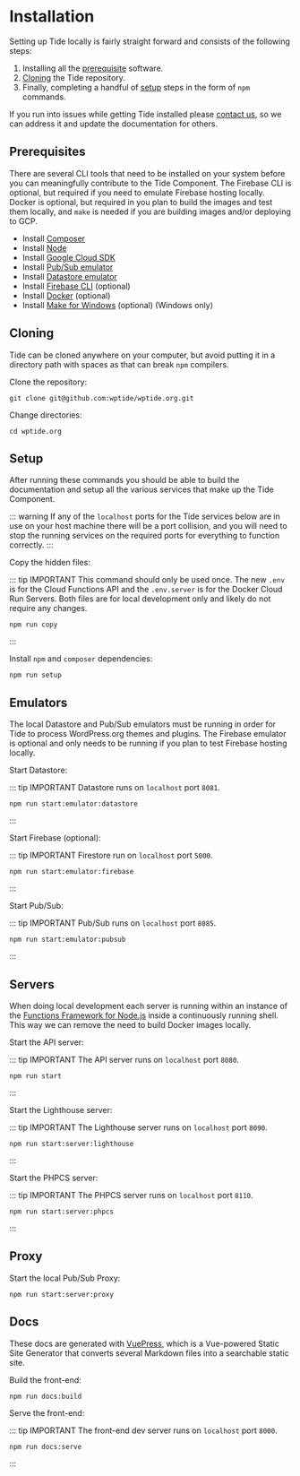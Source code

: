 # Installation

Setting up Tide locally is fairly straight forward and consists of the following steps:

1. Installing all the [prerequisite](#prerequisites) software.
2. [Cloning](#cloning) the Tide repository.
3. Finally, completing a handful of [setup](#setup) steps in the form of `npm` commands.

If you run into issues while getting Tide installed please [contact us](../README.md#contact-us), so we can address it and update the documentation for others.

## Prerequisites

There are several CLI tools that need to be installed on your system before you can meaningfully contribute to the Tide Component. The Firebase CLI is optional, but required if you need to emulate Firebase hosting locally. Docker is optional, but required in you plan to build the images and test them locally, and `make` is needed if you are building images and/or deploying to GCP.

* Install [Composer](https://getcomposer.org/)
* Install [Node](https://nodejs.org/en/download/)
* Install [Google Cloud SDK](https://cloud.google.com/sdk/docs/install)
* Install [Pub/Sub emulator](https://cloud.google.com/pubsub/docs/emulator)
* Install [Datastore emulator](https://cloud.google.com/datastore/docs/tools/datastore-emulator)
* Install [Firebase CLI](https://firebase.google.com/docs/cli) (optional)
* Install [Docker](https://docs.docker.com/get-docker/) (optional)
* Install [Make for Windows](http://gnuwin32.sourceforge.net/packages/make.htm) (optional) (Windows only)

## Cloning

Tide can be cloned anywhere on your computer, but avoid putting it in a directory path with spaces as that can break `npm` compilers.

Clone the repository:

    git clone git@github.com:wptide/wptide.org.git

Change directories:

    cd wptide.org

## Setup

After running these commands you should be able to build the documentation and setup all the various services that make up the Tide Component.

::: warning
If any of the `localhost` ports for the Tide services below are in use on your host machine there will be a port collision, and you will need to stop the running services on the required ports for everything to function correctly.
:::

Copy the hidden files:

::: tip IMPORTANT
This command should only be used once. The new `.env` is for the Cloud Functions API and the `.env.server` is for the Docker Cloud Run Servers. Both files are for local development only and likely do not require any changes.

    npm run copy

:::

Install `npm` and `composer` dependencies:

    npm run setup

## Emulators

The local Datastore and Pub/Sub emulators must be running in order for Tide to process WordPress.org themes and plugins. The Firebase emulator is optional and only needs to be running if you plan to test Firebase hosting locally.

Start Datastore:

::: tip IMPORTANT
Datastore runs on `localhost` port `8081`.

    npm run start:emulator:datastore

:::

Start Firebase (optional):

::: tip IMPORTANT
Firestore run on `localhost` port `5000`.

    npm run start:emulator:firebase

:::

Start Pub/Sub:

::: tip IMPORTANT
Pub/Sub runs on `localhost` port `8085`.

    npm run start:emulator:pubsub

:::

## Servers

When doing local development each server is running within an instance of the [Functions Framework for Node.js](https://github.com/GoogleCloudPlatform/functions-framework-nodejs) inside a continuously running shell. This way we can remove the need to build Docker images locally.

Start the API server:

::: tip IMPORTANT
The API server runs on `localhost` port `8080`.

    npm run start

:::

Start the Lighthouse server:

::: tip IMPORTANT
The Lighthouse server runs on `localhost` port `8090`.

    npm run start:server:lighthouse

:::

Start the PHPCS server:

::: tip IMPORTANT
The PHPCS server runs on `localhost` port `8110`.

    npm run start:server:phpcs

:::

## Proxy

Start the local Pub/Sub Proxy: 

    npm run start:server:proxy

## Docs

These docs are generated with [VuePress](https://vuepress.vuejs.org/), which is a Vue-powered Static Site Generator that converts several Markdown files into a searchable static site.

Build the front-end:

    npm run docs:build

Serve the front-end:

::: tip IMPORTANT
The front-end dev server runs on `localhost` port `8000`.

    npm run docs:serve

:::
